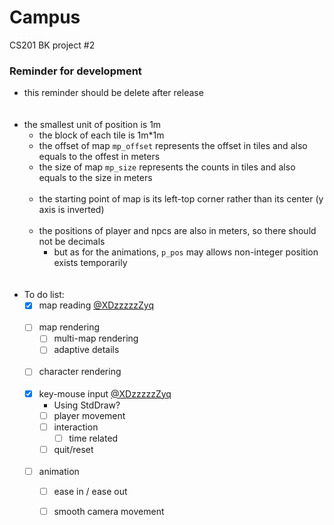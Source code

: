 # Campus
CS201 BK project #2  
   
### Reminder for development
- this reminder should be delete after release   
    <br><br/>
- the smallest unit of position is 1m
    - the block of each tile is 1m*1m
    - the offset of map ```mp_offset``` represents the offset in tiles and also equals to the offest in meters
    - the size of map ```mp_size``` represents the counts in tiles and also equals to the size in meters
    <br><br/>
    - the starting point of map is its left-top corner rather than its center (y axis is inverted)
    <br><br/>
    - the positions of player and npcs are also in meters, so there should not be decimals
      - but as for the animations, ```p_pos``` may allows non-integer position exists temporarily   
    <br><br/>
- To do list:
    - [x] map reading [@XDzzzzzZyq](https://github.com/XDzzzzzZyq)
    <br><br/>
    - [ ] map rendering
      - [ ] multi-map rendering
      - [ ] adaptive details
    <br><br/>  
    - [ ] character rendering
    <br><br/> 
    - [x] key-mouse input [@XDzzzzzZyq](https://github.com/XDzzzzzZyq)
      - Using StdDraw?
      - [ ] player movement
      - [ ] interaction
        - [ ] time related
      - [ ] quit/reset
    <br><br/>
    - [ ] animation
      - [ ] ease in / ease out
      - [ ] smooth camera movement
  
